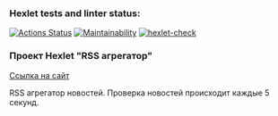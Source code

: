### Hexlet tests and linter status:
[![Actions Status](https://github.com/Chuvikovsky/frontend-project-11/actions/workflows/hexlet-check.yml/badge.svg)](https://github.com/Chuvikovsky/frontend-project-11/actions)
[![Maintainability](https://api.codeclimate.com/v1/badges/bc7431de559e1637c662/maintainability)](https://codeclimate.com/github/Chuvikovsky/frontend-project-11/maintainability)
[![hexlet-check](https://github.com/Chuvikovsky/frontend-project-11/actions/workflows/hexlet-check.yml/badge.svg)](https://github.com/Chuvikovsky/frontend-project-11/actions/workflows/hexlet-check.yml)

### Проект Hexlet "RSS агрегатор"

[Ссылка на сайт](https://frontend-project-11-git-main-chuvikovskys-projects.vercel.app/)

RSS агрегатор новостей.
Проверка новостей происходит каждые 5 секунд.

